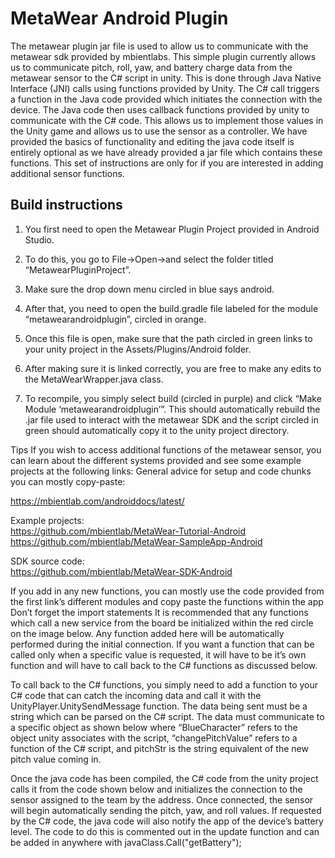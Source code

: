 # MetaWear Android Plugin

The metawear plugin jar file is used to allow us to communicate with the metawear sdk provided by mbientlabs. This simple plugin currently allows us to communicate pitch, roll, yaw, and battery charge data from the metawear sensor to the C# script in unity. This is done through Java Native Interface (JNI) calls using functions provided by Unity. The C# call triggers a function in the Java code provided which initiates the connection with the device. The Java code then uses callback functions provided by unity to communicate with the C# code. This allows us to implement those values in the Unity game and allows us to use the sensor as a controller. We have provided the basics of functionality and editing the java code itself is entirely optional as we have already provided a jar file which contains these functions. This set of instructions are only for if you are interested in adding additional sensor functions.

## Build instructions

1. You first need to open the Metawear Plugin Project provided in Android Studio.   

2. To do this, you go to File->Open->and select the folder titled “MetawearPluginProject”.  

3. Make sure the drop down menu circled in blue says android.  

4. After that, you need to open the build.gradle file labeled for the module “metawearandroidplugin”, circled in orange.

5. Once this file is open, make sure that the path circled in green links to your unity project in the Assets/Plugins/Android folder.

6. After making sure it is linked correctly, you are free to make any edits to the MetaWearWrapper.java class.

7. To recompile, you simply select build (circled in purple) and click “Make Module ‘metawearandroidplugin’”. This should automatically rebuild the .jar file used to interact with the metawear SDK and the script circled in green should automatically copy it to the unity project directory.








Tips
If you wish to access additional functions of the metawear sensor, you can learn about the different systems provided and see some example projects at the following links: 
General advice for setup and code chunks you can mostly copy-paste:  

https://mbientlab.com/androiddocs/latest/

Example projects:  
https://github.com/mbientlab/MetaWear-Tutorial-Android  
https://github.com/mbientlab/MetaWear-SampleApp-Android  

SDK source code:  
https://github.com/mbientlab/MetaWear-SDK-Android

If you add in any new functions, you can mostly use the code provided from the first link’s different modules and copy paste the functions within the app
Don’t forget the import statements
It is recommended that any functions which call a new service from the board be initialized within the red circle on the image below.
Any function added here will be automatically performed during the initial connection.
If you want a function that can be called only when a specific value is requested, it will have to be it’s own function and will have to call back to the C# functions as discussed below.

To call back to the C# functions, you simply need to add a function to your C# code that can catch the incoming data and call it with the UnityPlayer.UnitySendMessage function.
The data being sent must be a string which can be parsed on the C# script.
The data must communicate to a specific object as shown below where “BlueCharacter” refers to the object unity associates with the script, “changePitchValue” refers to a function of the C# script, and pitchStr is the string equivalent of the new pitch value coming in.

 
Once the java code has been compiled, the C# code from the unity project calls it from the code shown below and initializes the connection to the sensor assigned to the team by the address.
Once connected, the sensor will begin automatically sending the pitch, yaw, and roll values.
If requested by the C# code, the java code will also notify the app of the device’s battery level.
The code to do this is commented out in the update function and can be added in anywhere with javaClass.Call("getBattery");
